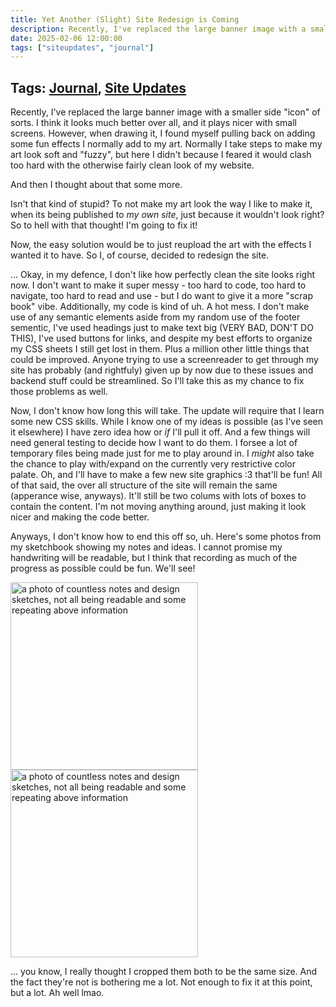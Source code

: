 ```yaml
---
title: Yet Another (Slight) Site Redesign is Coming
description: Recently, I've replaced the large banner image with a smaller side "icon" of sorts. I think it looks much better over all, and it plays nicer with small screens. However, when drawing it, I found myself pulling back on adding some fun effects I normally add to my art. 
date: 2025-02-06 12:00:00
tags: ["siteupdates", "journal"]
---
```

## Tags: [Journal](/blog/tag/journal), [Site Updates](/blog/tag/site-updates)
Recently, I've replaced the large banner image with a smaller side "icon" of sorts. I think it looks much better over all, and it plays nicer with small screens. However, when drawing it, I found myself pulling back on adding some fun effects I normally add to my art. Normally I take steps to make my art look soft and "fuzzy", but here I didn't because I feared it would clash too hard with the otherwise fairly clean look of my website.

And then I thought about that some more. 

Isn't that kind of stupid? To not make my art look the way I like to make it, when its being published to *my own site*, just because it wouldn't look right? So to hell with that thought! I'm going to fix it! 

Now, the easy solution would be to just reupload the art with the effects I wanted it to have. So I, of course, decided to redesign the site. 

... Okay, in my defence, I don't like how perfectly clean the site looks right now. I don't want to make it super messy - too hard to code, too hard to navigate, too hard to read and use - but I do want to give it a more "scrap book" vibe.  Additionally, my code is kind of uh. A hot mess. I don't make use of any semantic elements aside from my random use of the footer sementic, I've used headings just to make text big (VERY BAD, DON'T DO THIS), I've used buttons for links, and despite my best efforts to organize my CSS sheets I still get lost in them. Plus a million other little things that could be improved. Anyone trying to use a screenreader to get through my site has probably (and rightfuly) given up by now due to these issues and backend stuff could be streamlined. So I'll take this as my chance to fix those problems as well. 

Now, I don't know how long this will take. The update will require that I learn some new CSS skills. While I know one of my ideas is possible (as I've seen it elsewhere) I have zero idea how or *if* I'll pull it off. And a few things will need general testing to decide how I want to do them. I forsee a lot of temporary files being made just for me to play around in. I *might* also take the chance to play with/expand on the currently very restrictive color palate. Oh, and I'll have to make a few new site graphics :3 that'll be fun! All of that said, the over all structure of the site will remain the same (apperance wise, anyways). It'll still be two colums with lots of boxes to contain the content. I'm not moving anything around, just making it look nicer and making the code better. 

Anyways, I don't know how to end this off so, uh. Here's some photos from my sketchbook showing my notes and ideas. I cannot promise my handwriting will be readable, but I think that recording as much of the progress as possible could be fun. We'll see!

<div class="center"><img src="/assets/img/blog/site_redesign_1.jpg" alt="a photo of countless notes and design sketches, not all being readable and some repeating above information" class="responsive-small" width=300px> <img src="/assets/img/blog/site_redesign_2.jpg" alt="a photo of countless notes and design sketches, not all being readable and some repeating above information" class="responsive-small" width=300px></div>

... you know, I really thought I cropped them both to be the same size. And the fact they're not is bothering me a lot. Not enough to fix it at this point, but a lot. Ah well lmao.